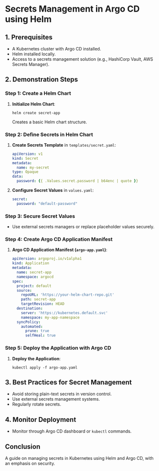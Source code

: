 
# Secrets Management in Argo CD using Helm

## 1. Prerequisites
- A Kubernetes cluster with Argo CD installed.
- Helm installed locally.
- Access to a secrets management solution (e.g., HashiCorp Vault, AWS Secrets Manager).

## 2. Demonstration Steps

### Step 1: Create a Helm Chart
1. **Initialize Helm Chart**:
   ```shell
   helm create secret-app
   ```
   Creates a basic Helm chart structure.

### Step 2: Define Secrets in Helm Chart
1. **Create Secrets Template** in `templates/secret.yaml`:
   ```yaml
   apiVersion: v1
   kind: Secret
   metadata:
     name: my-secret
   type: Opaque
   data:
     password: {{ .Values.secret.password | b64enc | quote }}
   ```

2. **Configure Secret Values** in `values.yaml`:
   ```yaml
   secret:
     password: "default-password"
   ```

### Step 3: Secure Secret Values
- Use external secrets managers or replace placeholder values securely.

### Step 4: Create Argo CD Application Manifest
1. **Argo CD Application Manifest (`argo-app.yaml`)**:
   ```yaml
   apiVersion: argoproj.io/v1alpha1
   kind: Application
   metadata:
     name: secret-app
     namespace: argocd
   spec:
     project: default
     source:
       repoURL: 'https://your-helm-chart-repo.git'
       path: secret-app
       targetRevision: HEAD
     destination:
       server: 'https://kubernetes.default.svc'
       namespace: my-app-namespace
     syncPolicy:
       automated:
         prune: true
         selfHeal: true
   ```

### Step 5: Deploy the Application with Argo CD
1. **Deploy the Application**:
   ```shell
   kubectl apply -f argo-app.yaml
   ```

## 3. Best Practices for Secret Management
- Avoid storing plain-text secrets in version control.
- Use external secrets management systems.
- Regularly rotate secrets.

## 4. Monitor Deployment
- Monitor through Argo CD dashboard or `kubectl` commands.

## Conclusion
A guide on managing secrets in Kubernetes using Helm and Argo CD, with an emphasis on security.
